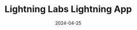 ---
title: Lightning Labs Lightning App
appId: lightning.app
authors:
- danny
released: 2018-09-11
discontinued: 
updated: 2019-10-25
version: 0.5.9-alpha
provider: Lightning Labs
providerWebsite: https://lightning.engineering
website: 
repository: https://github.com/lightninglabs/lightning-app
issue: 
icon: lightning.app.png
bugbounty: 
meta: obsolete
verdict: wip
date: 2024-04-25
reviewArchive:
twitter: lightning
social:
features:
---
